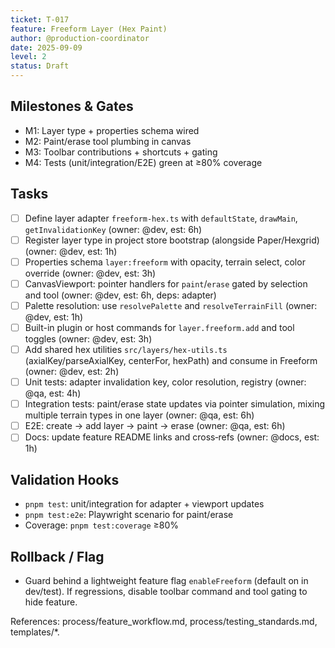 ```yaml
---
ticket: T-017
feature: Freeform Layer (Hex Paint)
author: @production-coordinator
date: 2025-09-09
level: 2
status: Draft
---
```


## Milestones & Gates

- M1: Layer type + properties schema wired
- M2: Paint/erase tool plumbing in canvas
- M3: Toolbar contributions + shortcuts + gating
- M4: Tests (unit/integration/E2E) green at ≥80% coverage

## Tasks

- [ ] Define layer adapter `freeform-hex.ts` with `defaultState`, `drawMain`, `getInvalidationKey` (owner: @dev, est: 6h)
- [ ] Register layer type in project store bootstrap (alongside Paper/Hexgrid) (owner: @dev, est: 1h)
- [ ] Properties schema `layer:freeform` with opacity, terrain select, color override (owner: @dev, est: 3h)
- [ ] CanvasViewport: pointer handlers for `paint`/`erase` gated by selection and tool (owner: @dev, est: 6h, deps: adapter)
- [ ] Palette resolution: use `resolvePalette` and `resolveTerrainFill` (owner: @dev, est: 1h)
- [ ] Built-in plugin or host commands for `layer.freeform.add` and tool toggles (owner: @dev, est: 3h)
- [ ] Add shared hex utilities `src/layers/hex-utils.ts` (axialKey/parseAxialKey, centerFor, hexPath) and consume in Freeform (owner: @dev, est: 2h)
- [ ] Unit tests: adapter invalidation key, color resolution, registry (owner: @qa, est: 4h)
- [ ] Integration tests: paint/erase state updates via pointer simulation, mixing multiple terrain types in one layer (owner: @qa, est: 6h)
- [ ] E2E: create → add layer → paint → erase (owner: @qa, est: 6h)
- [ ] Docs: update feature README links and cross‑refs (owner: @docs, est: 1h)

## Validation Hooks

- `pnpm test`: unit/integration for adapter + viewport updates
- `pnpm test:e2e`: Playwright scenario for paint/erase
- Coverage: `pnpm test:coverage` ≥80%

## Rollback / Flag

- Guard behind a lightweight feature flag `enableFreeform` (default on in dev/test). If regressions, disable toolbar command and tool gating to hide feature.

References: process/feature_workflow.md, process/testing_standards.md, templates/\*.
